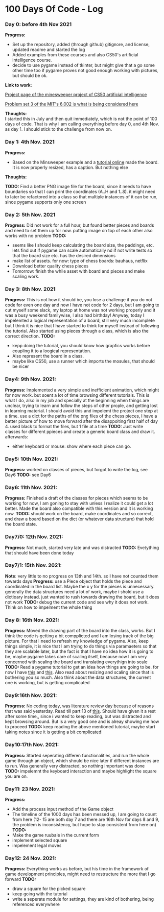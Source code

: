 # 100 Days Of Code - Log

### Day 0: before 4th Nov 2021

**Progress:** 
- Set up the repository, added (through github) gitignore, and license, updated readme and started the log
- Added examples from these courses and also CS50's artificial intelligence course.
- decide to use pygame instead of tkinter, but might give that a go some other time too if pygame proves not good enough working with pictures, but should be ok.

**Link to work:**

[Project page of the minesweeper project of CS50 artificial intelligence](https://cs50.harvard.edu/ai/2020/projects/1/minesweeper/)

[Problem set 3 of the MIT's 6.002 is what is being considered here](https://ocw.mit.edu/courses/electrical-engineering-and-computer-science/6-0002-introduction-to-computational-thinking-and-data-science-fall-2016/assignments/ٰ)

**Thoughts:**  
I started this in July and then quit immediately, which is not the point of 100 days of code. That is why I am calling everything before day 0, and 4th Nov. as day 1. I should stick to the challenge from now on.


### Day 1: 4th Nov. 2021

**Progress:** 
- Based on the Minsweeper example and a [tutorial online](https://dr0id.bitbucket.io/legacy/pygame_tutorial00.html) made the board. It is now properly resized, has a caption. But nothing else

**Thoughts:** 

**TODO:** 
Find a better PNG image file for the board, since it needs to have boundaries so that I can print the coordinates (A..H and 1..8). it might need to later be refactored into a class so that multiple instances of it can be run, since pygame supports only one screen

### Day 2: 5th Nov. 2021
**Progress:** 
Did not work for a full hour, but found better pieces and boards and need to set them up for now. putting image on top of each other also works with no problem
**TODO:**
- seems like I should keep calculating the board size, the paddings, etc. lets find out if pygame can scale automatically nd if not write tests so that the board size etc. has the desired dimensions
- make list of assets. for now: type of chess boards: bauhaus, netflix
- Download better quality chess pieces
- Tomorrow: finish the while asset with board and pieces and make scaling work.


### Day 3: 8th Nov. 2021
**Progress:**
This is not how it should be, you lose a challenge if you do not code for even one day and now I have not code for 2 days, but I am going to cut myself some slack, my laptop at home was not working properly and it was a busy weekend familywise, I also had birthday!
Anyway, today I impelemted a logical representation of a board, still very much incomplete but I think it is nice that I have started to think for myself instead of following the tutorial. Also started using pieces through a class, which is also the correct direction.
**TODO:**
- kepp doing the tutorial, you should know how grapfics works before coupling it to a loogical representation.
- Also represent the board in a class.
- maybe like CS50, use a runner which imports the mosules, that should be nicer

### Day4: 9th Nov. 2021:
**Progress:**
Implemented a very simple and inefficient animation, which might for now work. but soent a lot of time browsing different tutorials. This is what I do, also in my job and specially at the beginning when things are unclear, trying to learn and follow the steps of other prople, and getting lost in learning material. I should avoid this and impelemt the project one step at a time.
use a dict for the paths of the png files of the chess pieces, I have a better picture of how to move forward after the disappoiting first half of day 4.
used black to format the files, but 1 file at a time
**TODO:**
Just write classes for different ppieces and create a generic board class and draw it. 
afterwards:
- either keyboard or mouse: show where each piece can go.

### Day5: 10th Nov. 2021:
**Progress:**
worked on classes of pieces, but forgot to write the log, see Day6
**TODO:**
see Day6

### Day6: 11th Nov. 2021:
**Progress:**
Finished a draft of the classes for pieces which seems to be working for now, I am goning to stay with unless I realize it could get a lot better. Made the board also compatible with this version and it is working now.
**TODO:**
should work on the board, make coordinates and so correct, and draw a board based on the dict (or whatever data structure) that hold the board state.

### Day7/0: 12th Nov. 2021:
**Progress:** Not much, started very late and was distracted
**TODO:** Evetything that should have been done today

### Day7/1: 15th Nov. 2021:
**Note:**
very little to no progress on 13th and 14th. so I have not counted them towards days
**Progress:**
use a Piece object that holds the piece and coordinated in the board list. Maybe the x y for the pieces is unnecessary. generally the data structures need a lot of work, maybe i shold use a dictioary instead. just wanted to rush towards drawing the board, but it does not work
**TODO:**
debug the current code and see why it does not work. Think on how to impelment the whole thing

### Day 8: 16th Nov. 2021:
**Progress:**
Moved the drawing part of the board into the class, works. But I think the code is getting a bit compplicted and I am losing track of the big picture. For that I need to refresh my knowledge of pygame. Also, keep things simple, it is nice that I am trying to do things via paramaeters so that they are scalable later, but the fact is that I have no idea how it is going to be, maybe pygame takes care of scaling itself, because now I am very concerned with scaling the board and translating everythign into scale
**TODO:**
Read a pygame tutorial to get an idea how things are going to be. for now I have [this](https://coderslegacy.com/python/python-pygame-tutorial/) and [this](https://www.techwithtim.net/tutorials/game-development-with-python/pygame-tutorial/pygame-tutorial-movement/). Also read about resizing and scaling since that is bothering you so much. Also think about the data structures, the current one is working, but is getting complicated

### Day9:16th Nov. 2021:
**Progress:**
No coding today, was literature review day because of reasons that was said yesterday. Read till part 13 of [this](https://www.patternsgameprog.com/series/discover-python-and-patterns/). Should have given it a rest after some time,, since i wanted to keep reading, but was distracted and kept browsing around. But is a very good one and is alreay showing me how to proceed
**TODO:**
keep reading the above mentioned tutorial, maybe start taking notes since it is getting a bit complicated

### Day10:17th Nov. 2021:
**Progress:**
Started seperating differen functionalities, and run the whole game through an object, which should be nice later if different instances are to run. Was generally very distracted, so nothing important was done
**TODO:**
impelemnt the keyboard interaction and maybe highlight the square you are on.

### Day11: 23 Nov. 2021:
**Progress:**
- Add the process input method of the Game object
- The timeline of the 1000 days has been messed up, I am going to count from here (12- 15 are both day 7 and there are 16th Nov for days 8 and 9, the problem is inconsistency, but hope to  stay consistent from here on)
**TODO:**
- Make the game ruubale in the current form
- implement selected square
- impelement legal moves

### Day12: 24 Nov. 2021:
**Progress:**
Everything works as before, but his time in the framework of game development principles, might need to restructure the more that I go forward
**TODO:**
- draw a square for the picked square
- keep going with the tutorial
- write a seperate module for settings, they are kind of bothering, being referenced everywhere